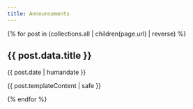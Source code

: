 ```yaml
---
title: Announcements
---
```


{% for post in (collections.all | children(page.url) | reverse) %}
<article>

## {{ post.data.title }}
<time datetime="{{ post.date | isodate }}">{{ post.date | humandate }}</time>

{{ post.templateContent | safe }}

</article>
{% endfor %}
